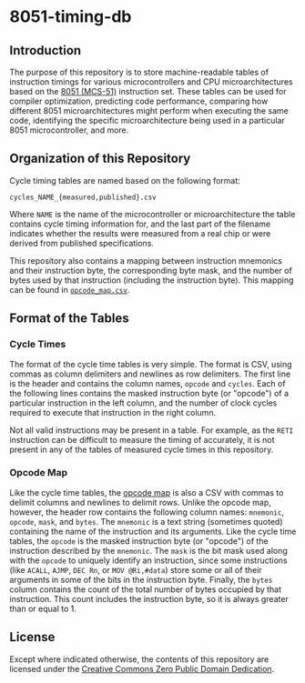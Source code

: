 # 8051-timing-db


## Introduction

The purpose of this repository is to store machine-readable tables of
instruction timings for various microcontrollers and CPU microarchitectures
based on the [8051 (MCS-51)][8051] instruction set. These tables can be used
for compiler optimization, predicting code performance, comparing how
different 8051 microarchitectures might perform when executing the same code,
identifying the specific microarchitecture being used in a particular 8051
microcontroller, and more.


## Organization of this Repository

Cycle timing tables are named based on the following format:

```
cycles_NAME_{measured,published}.csv
```

Where `NAME` is the name of the microcontroller or microarchitecture the table
contains cycle timing information for, and the last part of the filename
indicates whether the results were measured from a real chip or were derived
from published specifications.

This repository also contains a mapping between instruction mnemonics and
their instruction byte, the corresponding byte mask, and the number of bytes
used by that instruction (including the instruction byte). This mapping can be
found in [`opcode_map.csv`][opcode-map].


## Format of the Tables


### Cycle Times

The format of the cycle time tables is very simple. The format is CSV, using
commas as column delimiters and newlines as row delimiters. The first line is
the header and contains the column names, `opcode` and `cycles`. Each of the
following lines contains the masked instruction byte (or "opcode") of a
particular instruction in the left column, and the number of clock cycles
required to execute that instruction in the right column.

Not all valid instructions may be present in a table. For example, as the
`RETI` instruction can be difficult to measure the timing of accurately, it is
not present in any of the tables of measured cycle times in this repository.


### Opcode Map

Like the cycle time tables, the [opcode map][opcode-map] is also a CSV with
commas to delimit columns and newlines to delimit rows. Unlike the opcode map,
however, the header row contains the following column names: `mnemonic`,
`opcode`, `mask`, and `bytes`. The `mnemonic` is a text string (sometimes
quoted) containing the name of the instruction and its arguments. Like the
cycle time tables, the `opcode` is the masked instruction byte (or "opcode")
of the instruction described by the `mnemonic`. The `mask` is the bit mask
used along with the `opcode` to uniquely identify an instruction, since some
instructions (like `ACALL`, `AJMP`, `DEC Rn`, or `MOV @Ri,#data`) store some
or all of their arguments in some of the bits in the instruction byte.
Finally, the `bytes` column contains the count of the total number of bytes
occupied by that instruction. This count includes the instruction byte, so it
is always greater than or equal to 1.


## License

Except where indicated otherwise, the contents of this repository are licensed
under the [Creative Commons Zero Public Domain Dedication][cc0].


[8051]: https://en.wikipedia.org/wiki/Intel_MCS-51
[opcode-map]: opcode_map.csv
[cc0]: https://creativecommons.org/publicdomain/zero/1.0/
